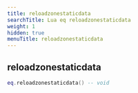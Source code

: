 ```yaml
---
title: reloadzonestaticdata
searchTitle: Lua eq reloadzonestaticdata
weight: 1
hidden: true
menuTitle: reloadzonestaticdata
---
```

## reloadzonestaticdata
```lua
eq.reloadzonestaticdata() -- void
```